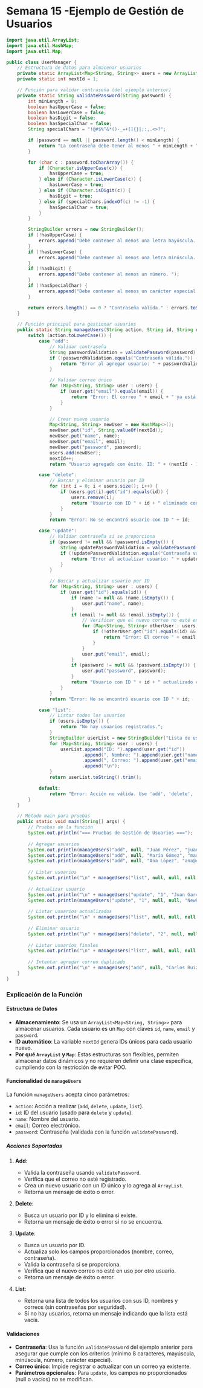 #  Semana 15 -Ejemplo de Gestión de Usuarios

```java
import java.util.ArrayList;
import java.util.HashMap;
import java.util.Map;

public class UserManager {
    // Estructura de datos para almacenar usuarios
    private static ArrayList<Map<String, String>> users = new ArrayList<>();
    private static int nextId = 1;

    // Función para validar contraseña (del ejemplo anterior)
    private static String validatePassword(String password) {
        int minLength = 8;
        boolean hasUpperCase = false;
        boolean hasLowerCase = false;
        boolean hasDigit = false;
        boolean hasSpecialChar = false;
        String specialChars = "!@#$%^&*()-_=+[]{}|;:,.<>?";

        if (password == null || password.length() < minLength) {
            return "La contraseña debe tener al menos " + minLength + " caracteres.";
        }

        for (char c : password.toCharArray()) {
            if (Character.isUpperCase(c)) {
                hasUpperCase = true;
            } else if (Character.isLowerCase(c)) {
                hasLowerCase = true;
            } else if (Character.isDigit(c)) {
                hasDigit = true;
            } else if (specialChars.indexOf(c) != -1) {
                hasSpecialChar = true;
            }
        }

        StringBuilder errors = new StringBuilder();
        if (!hasUpperCase) {
            errors.append("Debe contener al menos una letra mayúscula. ");
        }
        if (!hasLowerCase) {
            errors.append("Debe contener al menos una letra minúscula. ");
        }
        if (!hasDigit) {
            errors.append("Debe contener al menos un número. ");
        }
        if (!hasSpecialChar) {
            errors.append("Debe contener al menos un carácter especial (!@#$%^&*()-_=+[]{}|;:,.<>?). ");
        }

        return errors.length() == 0 ? "Contraseña válida." : errors.toString().trim();
    }

    // Función principal para gestionar usuarios
    public static String manageUsers(String action, String id, String name, String email, String password) {
        switch (action.toLowerCase()) {
            case "add":
                // Validar contraseña
                String passwordValidation = validatePassword(password);
                if (!passwordValidation.equals("Contraseña válida.")) {
                    return "Error al agregar usuario: " + passwordValidation;
                }

                // Validar correo único
                for (Map<String, String> user : users) {
                    if (user.get("email").equals(email)) {
                        return "Error: El correo " + email + " ya está registrado.";
                    }
                }

                // Crear nuevo usuario
                Map<String, String> newUser = new HashMap<>();
                newUser.put("id", String.valueOf(nextId));
                newUser.put("name", name);
                newUser.put("email", email);
                newUser.put("password", password);
                users.add(newUser);
                nextId++;
                return "Usuario agregado con éxito. ID: " + (nextId - 1);

            case "delete":
                // Buscar y eliminar usuario por ID
                for (int i = 0; i < users.size(); i++) {
                    if (users.get(i).get("id").equals(id)) {
                        users.remove(i);
                        return "Usuario con ID " + id + " eliminado con éxito.";
                    }
                }
                return "Error: No se encontró usuario con ID " + id;

            case "update":
                // Validar contraseña si se proporciona
                if (password != null && !password.isEmpty()) {
                    String updatePasswordValidation = validatePassword(password);
                    if (!updatePasswordValidation.equals("Contraseña válida.")) {
                        return "Error al actualizar usuario: " + updatePasswordValidation;
                    }
                }

                // Buscar y actualizar usuario por ID
                for (Map<String, String> user : users) {
                    if (user.get("id").equals(id)) {
                        if (name != null && !name.isEmpty()) {
                            user.put("name", name);
                        }
                        if (email != null && !email.isEmpty()) {
                            // Verificar que el nuevo correo no esté en uso
                            for (Map<String, String> otherUser : users) {
                                if (!otherUser.get("id").equals(id) && otherUser.get("email").equals(email)) {
                                    return "Error: El correo " + email + " ya está registrado.";
                                }
                            }
                            user.put("email", email);
                        }
                        if (password != null && !password.isEmpty()) {
                            user.put("password", password);
                        }
                        return "Usuario con ID " + id + " actualizado con éxito.";
                    }
                }
                return "Error: No se encontró usuario con ID " + id;

            case "list":
                // Listar todos los usuarios
                if (users.isEmpty()) {
                    return "No hay usuarios registrados.";
                }
                StringBuilder userList = new StringBuilder("Lista de usuarios:\n");
                for (Map<String, String> user : users) {
                    userList.append("ID: ").append(user.get("id"))
                            .append(", Nombre: ").append(user.get("name"))
                            .append(", Correo: ").append(user.get("email"))
                            .append("\n");
                }
                return userList.toString().trim();

            default:
                return "Error: Acción no válida. Use 'add', 'delete', 'update' o 'list'.";
        }
    }

    // Método main para pruebas
    public static void main(String[] args) {
        // Pruebas de la función
        System.out.println("=== Pruebas de Gestión de Usuarios ===");
        
        // Agregar usuarios
        System.out.println(manageUsers("add", null, "Juan Pérez", "juan@example.com", "Abcd1234!"));
        System.out.println(manageUsers("add", null, "María Gómez", "maria@example.com", "Xyz12345@"));
        System.out.println(manageUsers("add", null, "Ana López", "ana@example.com", "abc123")); // Contraseña inválida
        
        // Listar usuarios
        System.out.println("\n" + manageUsers("list", null, null, null, null));
        
        // Actualizar usuario
        System.out.println("\n" + manageUsers("update", "1", "Juan García", "juan.garcia@example.com", null));
        System.out.println(manageUsers("update", "1", null, null, "NewPass123!"));
        
        // Listar usuarios actualizados
        System.out.println("\n" + manageUsers("list", null, null, null, null));
        
        // Eliminar usuario
        System.out.println("\n" + manageUsers("delete", "2", null, null, null));
        
        // Listar usuarios finales
        System.out.println("\n" + manageUsers("list", null, null, null, null));
        
        // Intentar agregar correo duplicado
        System.out.println("\n" + manageUsers("add", null, "Carlos Ruiz", "juan.garcia@example.com", "Abcd1234!"));
    }
}
```

### Explicación de la Función

#### Estructura de Datos
- **Almacenamiento**: Se usa un `ArrayList<Map<String, String>>` para almacenar usuarios. Cada usuario es un `Map` con claves `id`, `name`, `email` y `password`.
- **ID automático**: La variable `nextId` genera IDs únicos para cada usuario nuevo.
- **Por qué `ArrayList` y `Map`**: Estas estructuras son flexibles, permiten almacenar datos dinámicos y no requieren definir una clase específica, cumpliendo con la restricción de evitar POO.

#### Funcionalidad de `manageUsers`
La función `manageUsers` acepta cinco parámetros:

- `action`: Acción a realizar (`add`, `delete`, `update`, `list`).
- `id`: ID del usuario (usado para `delete` y `update`).
- `name`: Nombre del usuario.
- `email`: Correo electrónico.
- `password`: Contraseña (validada con la función `validatePassword`).

##### Acciones Soportadas
1. **Add**:

    - Valida la contraseña usando `validatePassword`.
    - Verifica que el correo no esté registrado.
    - Crea un nuevo usuario con un ID único y lo agrega al `ArrayList`.
    - Retorna un mensaje de éxito o error.

2. **Delete**:

    - Busca un usuario por ID y lo elimina si existe.
    - Retorna un mensaje de éxito o error si no se encuentra.

3. **Update**:

    - Busca un usuario por ID.
    - Actualiza solo los campos proporcionados (nombre, correo, contraseña).
    - Valida la contraseña si se proporciona.
    - Verifica que el nuevo correo no esté en uso por otro usuario.
    - Retorna un mensaje de éxito o error.

4. **List**:

    - Retorna una lista de todos los usuarios con sus ID, nombres y correos (sin contraseñas por seguridad).
    - Si no hay usuarios, retorna un mensaje indicando que la lista está vacía.

#### Validaciones
- **Contraseña**: Usa la función `validatePassword` del ejemplo anterior para asegurar que cumple con los criterios (mínimo 8 caracteres, mayúscula, minúscula, número, carácter especial).
- **Correo único**: Impide registrar o actualizar con un correo ya existente.
- **Parámetros opcionales**: Para `update`, los campos no proporcionados (null o vacíos) no se modifican.

